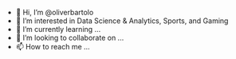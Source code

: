 - 👋 Hi, I’m @oliverbartolo
- 👀 I’m interested in Data Science & Analytics, Sports, and Gaming 
- 🌱 I’m currently learning ...
- 💞️ I’m looking to collaborate on ...
- 📫 How to reach me ...

<!---
oliverbartolo/oliverbartolo is a ✨ special ✨ repository because its `README.md` (this file) appears on your GitHub profile.
You can click the Preview link to take a look at your changes.
--->
